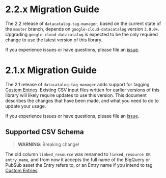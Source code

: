 # 2.2.x Migration Guide

The 2.2 release of `datacatalog-tag-manager`, based on the current state of the `master` branch,
depends on `google-cloud-datacatalog` version `3.0.0+`. Upgrading `google-cloud-datacatalog` is
expected to be the only required change to use the latest version of this library.

If you experience issues or have questions, please file an [issue][2].

# 2.1.x Migration Guide

The 2.1 release of `datacatalog-tag-manager` adds support for tagging [Custom Entries][1]. Existing
CSV input files written for earlier versions of this library will likely require updates to use
this version. This document describes the changes that have been made, and what you need to do to
update your usage.

If you experience issues or have questions, please file an [issue][2].

## Supported CSV Schema

> **WARNING**: Breaking change!

The old column `linked_resource` was renamed to `linked_resource OR entry_name`, and from now it
accepts the full name of the BigQuery or PubSub asset the Entry refers to, or an Entry name if you
intend to tag [Custom Entries][1].

[1]: https://cloud.google.com/data-catalog/docs/how-to/custom-entries
[2]: https://github.com/ricardolsmendes/datacatalog-tag-manager/issues
